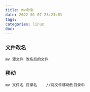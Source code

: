 ```yaml
---
title: mv命令
date: 2022-01-07 23:23:01
tags:
categories: linux
doc:
---
```




### 文件改名

```
mv 源文件 改名后的文件
```



### 移动

```
mv 文件名 目录名    //将文件移动到目录中
```

